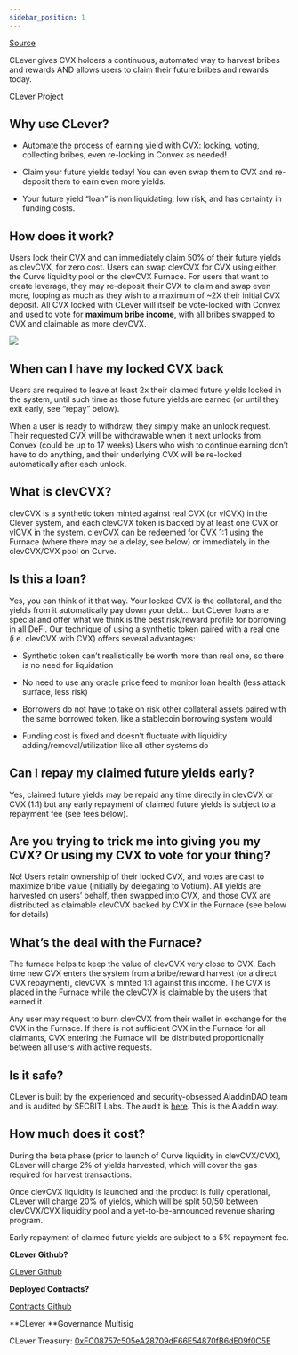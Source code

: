 ```yaml
---
sidebar_position: 1
---
```


[Source](https://docs.aladdin.club/clever 'Permalink to CLever - AladdinDAO')

CLever gives CVX holders a continuous, automated way to harvest bribes and rewards AND allows users to claim their future bribes and rewards today.

CLever Project

## Why use CLever?

- Automate the process of earning yield with CVX: locking, voting, collecting bribes, even re-locking in Convex as needed!

- Claim your future yields today! You can even swap them to CVX and re-deposit them to earn even more yields.

- Your future yield “loan” is non liquidating, low risk, and has certainty in funding costs.

## How does it work?

Users lock their CVX and can immediately claim 50% of their future yields as clevCVX, for zero cost. Users can swap clevCVX for CVX using either the Curve liquidity pool or the clevCVX Furnace. For users that want to create leverage, they may re-deposit their CVX to claim and swap even more, looping as much as they wish to a maximum of ~2X their initial CVX deposit. All CVX locked with CLever will itself be vote-locked with Convex and used to vote for **maximum bribe income**, with all bribes swapped to CVX and claimable as more clevCVX.

![](https://2935593128-files.gitbook.io/~/files/v0/b/gitbook-x-prod.appspot.com/o/spaces%2F-M_YfO-qiTw04svyvm5V%2Fuploads%2FoQtlHgrzVUOboaYGRztt%2Fimage.png?alt=media&token=aa48c879-08ae-4f5f-a7cd-cc0b63323c82)

## When can I have my locked CVX back

Users are required to leave at least 2x their claimed future yields locked in the system, until such time as those future yields are earned (or until they exit early, see “repay” below).

When a user is ready to withdraw, they simply make an unlock request. Their requested CVX will be withdrawable when it next unlocks from Convex (could be up to 17 weeks) Users who wish to continue earning don’t have to do anything, and their underlying CVX will be re-locked automatically after each unlock.

## What is clevCVX?

clevCVX is a synthetic token minted against real CVX (or vlCVX) in the Clever system, and each clevCVX token is backed by at least one CVX or vlCVX in the system. clevCVX can be redeemed for CVX 1:1 using the Furnace (where there may be a delay, see below) or immediately in the clevCVX/CVX pool on Curve.

## Is this a loan?

Yes, you can think of it that way. Your locked CVX is the collateral, and the yields from it automatically pay down your debt… but CLever loans are special and offer what we think is the best risk/reward profile for borrowing in all DeFi. Our technique of using a synthetic token paired with a real one (i.e. clevCVX with CVX) offers several advantages:

- Synthetic token can’t realistically be worth more than real one, so there is no need for liquidation

- No need to use any oracle price feed to monitor loan health (less attack surface, less risk)

- Borrowers do not have to take on risk other collateral assets paired with the same borrowed token, like a stablecoin borrowing system would

- Funding cost is fixed and doesn’t fluctuate with liquidity adding/removal/utilization like all other systems do

## Can I repay my claimed future yields early?

Yes, claimed future yields may be repaid any time directly in clevCVX or CVX (1:1) but any early repayment of claimed future yields is subject to a repayment fee (see fees below).

## Are you trying to trick me into giving you my CVX? Or using my CVX to vote for your thing?

No! Users retain ownership of their locked CVX, and votes are cast to maximize bribe value (initially by delegating to Votium). All yields are harvested on users’ behalf, then swapped into CVX, and those CVX are distributed as claimable clevCVX backed by CVX in the Furnace (see below for details)

## What’s the deal with the Furnace?

The furnace helps to keep the value of clevCVX very close to CVX. Each time new CVX enters the system from a bribe/reward harvest (or a direct CVX repayment), clevCVX is minted 1:1 against this income. The CVX is placed in the Furnace while the clevCVX is claimable by the users that earned it.

Any user may request to burn clevCVX from their wallet in exchange for the CVX in the Furnace. If there is not sufficient CVX in the Furnace for all claimants, CVX entering the Furnace will be distributed proportionally between all users with active requests.

## Is it safe?

CLever is built by the experienced and security-obsessed AladdinDAO team and is audited by SECBIT Labs. The audit is [here](https://github.com/AladdinDAO/aladdin-v3-contracts/blob/main/audit-reports/SECBIT_CLever_Report_v1.1.pdf). This is the Aladdin way.

## How much does it cost?

During the beta phase (prior to launch of Curve liquidity in clevCVX/CVX), CLever will charge 2% of yields harvested, which will cover the gas required for harvest transactions.

Once clevCVX liquidity is launched and the product is fully operational, CLever will charge 20% of yields, which will be split 50/50 between clevCVX/CVX liquidity pool and a yet-to-be-announced revenue sharing program.

Early repayment of claimed future yields are subject to a 5% repayment fee.

**CLever Github?**

[CLever Github](https://github.com/AladdinDAO/aladdin-v3-contracts/tree/main/contracts/clever)

**Deployed Contracts?**

[Contracts Github](https://github.com/AladdinDAO/deployments#clever)

**CLever **Governance Multisig

CLever Treasury: [0xFC08757c505eA28709dF66E54870fB6dE09f0C5E](https://etherscan.io/address/0xFC08757c505eA28709dF66E54870fB6dE09f0C5E)
